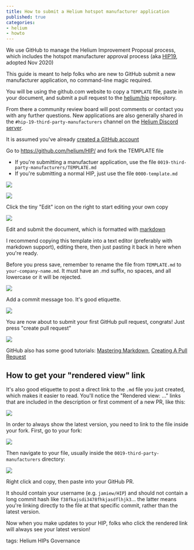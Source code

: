 ```yaml
---
title: How to submit a Helium hotspot manufacturer application
published: true
categories:
- helium
- howto
---
```


We use GitHub to manage the Helium Improvement Proposal process, which includes the hotspot manufacturer approval process (aka [HIP19](https://github.com/helium/HIP/issues/87), adopted Nov 2020)

This guide is meant to help folks who are new to GitHub submit a new manufacturer application, no command-line magic required. 

You will be using the github.com website to copy a `TEMPLATE` file, paste in your document, and submit a pull request to the [helium/hip](https://github.com/helium/hip) repository. 

From there a community review board will post comments or contact you with any further questions. New applications are also generally shared in the `#hip-19-third-party-manufacturers` channel on the [Helium Discord server](https://discord.gg/helium).

It is assumed you've already [created a GitHub account](https://github.com/join)

Go to https://github.com/helium/HIP/ and fork the TEMPLATE file
- If you're submitting a manufactuer application, use the file `0019-third-party-manufacturers/TEMPLATE.md`
- If you're submitting a normal HIP, just use the file `0000-template.md`

[![](https://dl.dropboxusercontent.com/s%2Fuisjw8kyk5f4wnn%2Fimage_fa2djhqjdr.png)](https://dl.dropboxusercontent.com/s%2Fuisjw8kyk5f4wnn%2Fimage_fa2djhqjdr.png)

[![](https://dl.dropboxusercontent.com/s%2Ftte1je72oqtkym5%2Fhip%25201.png)](https://dl.dropboxusercontent.com/s%2Ftte1je72oqtkym5%2Fhip%25201.png)

Click the tiny "Edit" icon on the right to start editing your own copy

[![](https://dl.dropboxusercontent.com/s%2Foq1rzggyg9rletf%2Fimage_ap00igtprw.png)](https://dl.dropboxusercontent.com/s%2Foq1rzggyg9rletf%2Fimage_ap00igtprw.png)

Edit and submit the document, which is formatted with [markdown](https://github.com/adam-p/markdown-here/wiki/Markdown-Cheatsheet) 

I recommend copying this template into a text editor (preferably with markdown support), editing there, then just pasting it back in here when you're ready.

Before you press save, remember to rename the file from `TEMPLATE.md` to `your-company-name.md`. It must have an .md suffix, no spaces, and all lowercase or it will be rejected.

[![](https://dl.dropboxusercontent.com/s%2Fu9c0g19z71ds3nc%2Fhip%2520%25203.png)](https://dl.dropboxusercontent.com/s%2Fu9c0g19z71ds3nc%2Fhip%2520%25203.png)

Add a commit message too. It's good etiquette.

[![](https://dl.dropboxusercontent.com/s%2Fvf7z5texphrlzf9%2Fhip%2520%25204.png)](https://dl.dropboxusercontent.com/s%2Fvf7z5texphrlzf9%2Fhip%2520%25204.png)

You are now about to submit your first GitHub pull request, congrats! Just press "create pull request"

[![](https://dl.dropboxusercontent.com/s%2Fvjyx417zkg4jtsm%2Fhip%2520%25207.png)](https://dl.dropboxusercontent.com/s%2Fvjyx417zkg4jtsm%2Fhip%2520%25207.png)

GitHub also has some good tutorials: [Mastering Markdown](https://guides.github.com/features/mastering-markdown/),  [Creating A Pull Request](https://docs.github.com/en/github/collaborating-with-pull-requests/proposing-changes-to-your-work-with-pull-requests/creating-a-pull-request)


## How to get your "rendered view" link

It's also good etiquette to post a direct link to the `.md` file you just created, which makes it easier to read. You'll notice the "Rendered view: ..." links that are included in the description or first comment of a new PR, like this:

![](https://dl.dropboxusercontent.com/s%2Fh8u1h0hgeth13l0%2Fhip%2520-%2520show%2520rendered%2520view.png)

In order to always show the latest version, you need to link to the file inside your fork. First, go to your fork:

![](https://dl.dropboxusercontent.com/s%2Fxynjx05k125wqpr%2Fhip%2520-%2520find%2520your%2520branch.png)

Then navigate to your file, usually inside the `0019-third-party-manufacturers` directory:

![](https://dl.dropboxusercontent.com/s%2Fyos8qvghk63cgfb%2Fhip%2520%2520-%2520copy%2520link%2520to%2520file%2520in%2520branch.png)

Right click and copy, then paste into your GitHub PR. 

It should contain your username (e.g. `jamiew/HIP`) and should not contain a long commit hash like `f38fkajsdi3478fhkjasdflhjk3`... the latter means you're linking directly to the file at that specific commit, rather than the latest version.

Now when you make updates to your HIP, folks who click the rendered link will always see your latest version! 



tags:
Helium HIPs Governance
